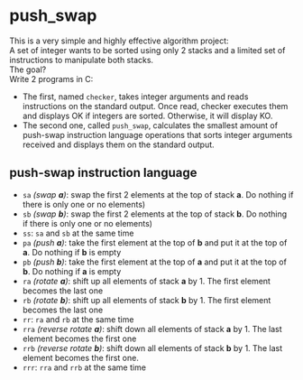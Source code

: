# push_swap

This is a very simple and highly effective algorithm project:<br>
A set of integer wants to be sorted using only 2 stacks and a limited set of instructions to manipulate both stacks.<br>
The goal?<br>
Write 2 programs in C:
- The first, named `checker`, takes integer arguments and reads instructions on the standard output. Once read, checker executes them and displays OK if integers are sorted. Otherwise, it will display KO.
- The second one, called `push_swap`, calculates the smallest amount of push-swap instruction language operations that sorts integer arguments received and displays them on the standard output.

## push-swap instruction language

- `sa` *(swap **a**)*: swap the first 2 elements at the top of stack **a**. Do nothing if there is only one or no elements)
- `sb` *(swap **b**)*: swap the first 2 elements at the top of stack **b**. Do nothing if there is only one or no elements)
- `ss`: `sa` and `sb` at the same time
- `pa` *(push **a**)*: take the first element at the top of **b** and put it at the top of **a**. Do nothing if **b** is empty
- `pb` *(push **b**)*: take the first element at the top of **a** and put it at the top of **b**. Do nothing if **a** is empty
- `ra` *(rotate **a**)*: shift up all elements of stack **a** by 1. The first element becomes the last one
- `rb` *(rotate **b**)*: shift up all elements of stack **b** by 1. The first element becomes the last one
- `rr`: `ra` and `rb` at the same time
- `rra` *(reverse rotate **a**)*: shift down all elements of stack **a** by 1. The last element becomes the first one
- `rrb` *(reverse rotate **b**)*: shift down all elements of stack **b** by 1. The last element becomes the first one.
- `rrr`: `rra` and `rrb` at the same time